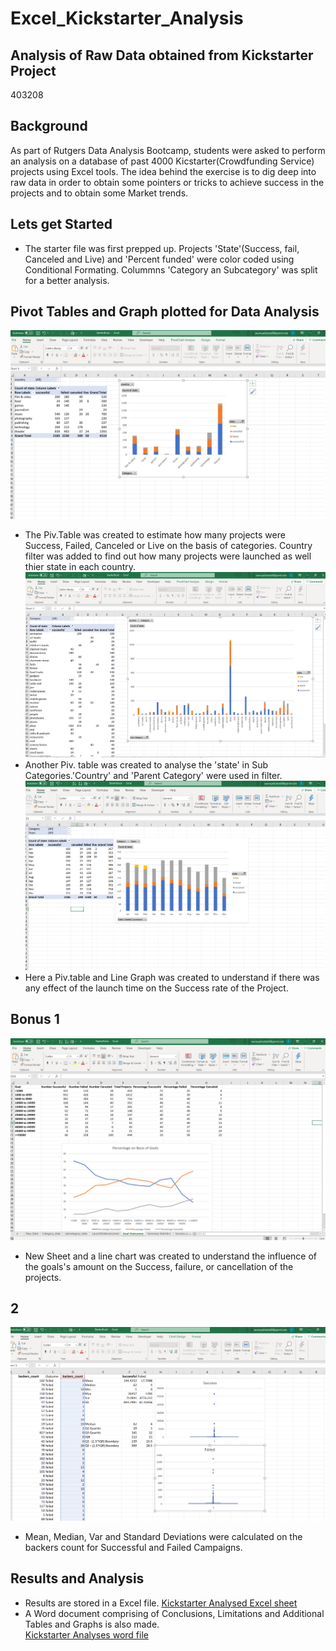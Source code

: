 # Excel_Kickstarter_Analysis
## Analysis of Raw Data obtained from Kickstarter Project
403208
## Background
As part of Rutgers Data Analysis Bootcamp, students were asked to perform an analysis on a database of past 4000 Kicstarter(Crowdfunding Service) projects using Excel tools. The idea behind the exercise is to dig deep into raw data in order to obtain some pointers or tricks to achieve success in the projects and to obtain some Market trends.

## Lets get Started
* The starter file was first prepped up. Projects 'State'(Success, fail, Canceled and Live)  and 'Percent funded' were color coded using Conditional Formating. Colummns 'Category an Subcategory' was split for a better analysis.
## Pivot Tables and Graph plotted for Data Analysis
!['Category Stats'](Images_tables/Category_Stats.png) 
* The Piv.Table was created to estimate how many projects were Success, Failed, Canceled or Live on the basis of categories. Country filter was added to find out how many projects were launched as well thier state in each country.
 !['Sub-category stats](Images_tables/Sub_Category_Stats.png)
 * Another Piv. table was created to analyse the 'state' in Sub Categories.'Country' and 'Parent Category' were used in filter.
 ![Outcomes based on Launch Data](Images_tables/launchdateoutcome.png)
* Here a Piv.table and Line Graph was created to understand if there was any effect of the launch time on the Success rate of the Project.
## Bonus 1
![Analysis of Success rate over the Goal Size of the Project](Images_tables/goal.png)
* New Sheet and a line chart was created to understand the influence of the goals's amount on the Success, failure, or cancellation of the projects.
## 2
![Statistical Analyses ](Images_tables/Statistics.png)
* Mean, Median, Var and Standard Deviations were calculated on the backers count for Successful and Failed Campaigns.

## Results and Analysis
* Results are stored in a Excel file.
[Kickstarter Analysed Excel sheet](StarterBook.xlsx)
* A Word document comprising of Conclusions, Limitations and Additional Tables and Graphs is also made.  
[Kickstarter Analyses word file](https://github.com/saumya-datascience/Excel_Kickstarter_Analysis/blob/9928a3882d01580a45141cefa5da8f6652bb32be/DataAnalysis_Kickstart_Project.docx)



